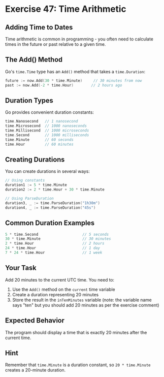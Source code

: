 # Exercise 47: Time Arithmetic

## Adding Time to Dates

Time arithmetic is common in programming - you often need to calculate times in the future or past relative to a given time.

## The Add() Method

Go's `time.Time` type has an `Add()` method that takes a `time.Duration`:

```go
future := now.Add(30 * time.Minute)     // 30 minutes from now
past := now.Add(-2 * time.Hour)        // 2 hours ago
```

## Duration Types

Go provides convenient duration constants:

```go
time.Nanosecond   // 1 nanosecond
time.Microsecond  // 1000 nanoseconds  
time.Millisecond  // 1000 microseconds
time.Second       // 1000 milliseconds
time.Minute       // 60 seconds
time.Hour         // 60 minutes
```

## Creating Durations

You can create durations in several ways:

```go
// Using constants
duration1 := 5 * time.Minute
duration2 := 2 * time.Hour + 30 * time.Minute

// Using ParseDuration
duration3, _ := time.ParseDuration("1h30m")
duration4, _ := time.ParseDuration("45s")
```

## Common Duration Examples

```go
5 * time.Second                    // 5 seconds
30 * time.Minute                   // 30 minutes  
2 * time.Hour                      // 2 hours
24 * time.Hour                     // 1 day
7 * 24 * time.Hour                 // 1 week
```

## Your Task

Add 20 minutes to the current UTC time. You need to:
1. Use the `Add()` method on the `current` time variable
2. Create a duration representing 20 minutes
3. Store the result in the `inTenMinutes` variable (note: the variable name says "ten" but you should add 20 minutes as per the exercise comment)

## Expected Behavior

The program should display a time that is exactly 20 minutes after the current time.

## Hint

Remember that `time.Minute` is a duration constant, so `20 * time.Minute` creates a 20-minute duration.